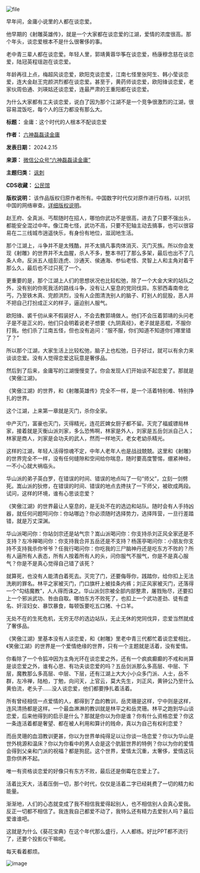 ![file](https://chinadigitaltimes.net/chinese/files/2024/02/image-1707992923105.png)


早年间，金庸小说里的人都在谈恋爱。


他早期的《射雕英雄传》，就是一个大家都在谈恋爱的江湖，爱情的浓度很高。那个年头，谈恋爱根本不是什么很奢侈的事。


老中青三辈人都在谈恋爱。年轻人里，郭靖黄蓉华筝在谈恋爱，杨康穆念慈在谈恋爱，陆冠英程瑶迦在谈恋爱。


年龄再往上点，梅超风谈恋爱，欧阳克谈恋爱，江南七怪里张阿生、韩小莹谈恋爱，连大金赵王完颜洪烈都在谈恋爱。甚至于，黄药师谈恋爱，欧阳锋谈恋爱，老家伙周伯通、刘瑛姑还谈恋爱，连最严肃的王重阳都在谈恋爱。


为什么大家都有工夫谈恋爱，说白了因为那个江湖不是一个竞争很激烈的江湖，很容易混饭吃，每个人的压力都没有那么大。




**标题：** 金庸：这个时代的人根本不配谈恋爱  

**作者：** [六神磊磊读金庸](https://chinadigitaltimes.net/space/六神磊磊)  

**发表日期：** 2024.2.15  

**来源：** [微信公众号“六神磊磊读金庸”](https://web.archive.org/web/https://mp.weixin.qq.com/s/S6yrz9BnkmTwaBdQhz6Hng)  

**主题归类：** [讽刺](https://chinadigitaltimes.net/space/讽刺)  

**CDS收藏：** [公民馆](https://chinadigitaltimes.net/space/%E5%85%AC%E6%B0%91%E9%A6%86)  

**版权说明：** 该作品版权归原作者所有。中国数字时代仅对原作进行存档，以对抗中国的网络审查。[详细版权说明](https://chinadigitaltimes.net/chinese/copyright)。


赵王府、全真派、丐帮随时在招人，哪怕你武功不是很高，进去了只要不强出头，都能安全混过中年。像江南七怪，武功不高，只要不犯轴主动去搞事，也可以很容易在二三线城市逍遥快乐，有身份有地位，滋润地生活。


那个江湖上，斗争并不是太残酷，并不太搞凡事肉体消灭、灭门灭族。所以你会发现《射雕》的世界并不太血腥，杀人不多，整本书打了那么多架，最后也出不了几条人命。反派五人组彭连虎、沙通天、侯通海、参仙老怪、灵智上人和主角对着干那么久，最后也不过只死了一个。


更重要的是，那个江湖上人们的思想状况也比较松弛，除了一个大金大宋的站队之外，没有别的你死我活的路线斗争，没有让人窒息的党同伐异。东邪西毒南帝北丐，乃至铁木真、完颜洪烈，没有人企图清洗别人的脑子、盯别人的屁股，恶人并不把自己打扮成正义的样子，逼迫别人服气。


欧阳锋、裘千仞从来不假装好人，不会去教郭靖做人。他们不会压着郭靖的头问老子是不是正义的，他们只会明着说老子想要《九阴真经》，老子就是恶棍，不服你打我。他们杀了江南五怪，但也没有追问：“服不服，你们知道不知道你们哪里错了？”


所以那个江湖，大家生活上比较松弛，脑子上也松弛，日子好过，就可以有余力来谈谈恋爱。没有人觉得恋爱这玩意是奢侈品。


然后到了后来，金庸写的江湖慢慢变了。你会发现人们开始谈不起恋爱了。那就是《笑傲江湖》。


《笑傲江湖》的世界，和《射雕英雄传》完全不一样，是一个活着特别难、特别挣扎的世界。


这个江湖，上来第一章就是灭门，杀你全家。


中产灭门，富豪也灭门，灭得精光，连花匠婢女厨子都不留。灭完了福威镖局林家，接着就是灭衡山派刘家，多么恐怖啊，林家是外人，刘家是五岳剑派自己人；林家是商人，刘家是会功夫的武人，然而一样地灭，老女老幼杀精光。


这样的江湖，年轻人活得惊魂不定，中年人老年人也是战战兢兢。这里和《射雕》的世界完全不一样，没有任何缝隙和空间给你喘息，随时要高度警惕，绷紧神经，一不小心就大祸临头。


华山派的弟子英白罗，在错误的时间、错误的地点叫了一句“师父”，立刻一剑劈死。嵩山派的狄修，在错误的时间、错误的地点去搀扶了一下师父，被砍成两段。试问，这样的环境，谁有心思谈恋爱？


《笑傲江湖》的世界最让人窒息的，是无处不在的选边和站队。随时会有人手持凶器，就任何问题呵问你：你站哪边？你必须随时选择势力，选择阵营，一旦行差踏错，就是万丈深渊。


华山派喝问你：你站剑宗还是站气宗？嵩山派喝问你：你支持杀刘正风全家还是不支持？左冷禅喝问你：你支持我合并五岳还是不支持？杨莲亭喝问你：小朋友你支持不支持我杀你爷爷？任我行喝问你：你吃我的三尸脑神丹还是吃东方不败的？所有人逼所有人表态，所有人按着所有人的头，问你服气不服气，你是不是真心服气？你是不是真心觉得自己错了该死？


就算死，也没有人能清白着死去。灭完了门，还要侮辱你，践踏你，给你扣上无法洗刷的罪名。林平之家被灭门，门口旗杆上被挂条内裤；刘正风家被灭门，还落得一个“勾结魔教”，人人得而诛之。华山派剑宗被全部内部整肃，屠戮殆尽，还要扣上一个邪派武功、咎由自取。哪怕东方不败死了，也扣上一个武功差劲、徒有虚名、奸淫妇女、暴饮暴食，每顿饭要吃五口猪、十口羊。


无处不在的生死危机，无穷无尽的选边站队，无止无休的党同伐异，恋爱当然就成了奢侈品。


《笑傲江湖》里基本没有人谈恋爱，和《射雕》里老中青三代都忙着谈恋爱相比，《笑傲江湖》的世界是一个爱情绝缘的世界，只有一个主题就是活着，没有爱情。


你看除了一个令狐冲因为主角光环在谈恋爱之外，还有一个疯疯癫癫的不戒和尚算是谈恋爱之外，谁有心思、有功夫谈恋爱的吗？五岳剑派那么多高层、中层、下层，魔教那么多高层、中层、下层，还有江湖上大大小小众多门派、人士，岳不群，左冷禅，陆柏，丁勉，向问天，上官云，莫大先生，刘正风，黄钟公乃至什么黄伯流，老头子……没人谈恋爱，他们都要挣扎着活着。


所有曾经相信一点爱情的人，都得到了血的教训，岳灵珊是这样，宁中则是这样，连风清扬都是这样。一个最血淋淋的教训就是林平之和岳灵珊。林平之跑到华山谈恋爱，后来他得到的启示是什么？那就是你以为你是谁？你有什么资格恋爱？你这一条连活着都是奢望、都在被人利用和算计的贱命，真以为自己有权利恋爱？


而岳灵珊的血泪教训更甚，你以为世界单纯得足以让你谈一场恋爱？你以为华山是世外桃源和温床？你以为你看中的男人会是这个肮脏世界的特例？你以为你的爱情会得到父亲和门派的祝福？都是狗屁。这个世界，爱情太沉重，太奢侈，爱情这玩意你供养不起。


唯一有资格谈恋爱的好像只有东方不败，最后还是倒霉在恋爱上了。


活着比天大，活着压倒一切，那个时代，仅仅是活着二字已经耗费了一切的精力和能量。


渐渐地，人们的心态就变成了我不相信我爱得起别人，也不相信别人会真心爱我。反正一切都不相信了。我连我自己都爱不动了，我特么还有精力去爱别人吗？最后爱谁谁吧。


这就是为什么《葵花宝典》在这个年代那么盛行，人人都练。好比PPT都不流行了，还要个投影仪干嘛呢。


每天看着都烦。


![image](https://chinadigitaltimes.net/chinese/files/2024/02/post-705078-65cde8741cb1c.png)

